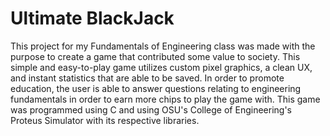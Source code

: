# Ultimate BlackJack
This project for my Fundamentals of Engineering class was made with the purpose to create a game that contributed some value to society. This simple and easy-to-play game utilizes custom pixel graphics, a clean UX, and instant statistics that are able to be saved. In order to promote education, the user is able to answer questions relating to engineering fundamentals in order to earn more chips to play the game with. 
This game was programmed using C and using OSU's College of Engineering's Proteus Simulator with its respective libraries. 
